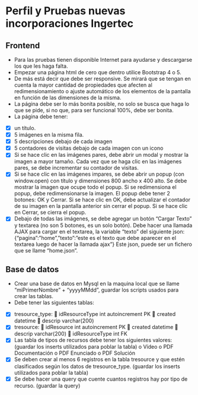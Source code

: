 # Perfil y Pruebas nuevas incorporaciones Ingertec
## Frontend
* Para las pruebas tienen disponible Internet para ayudarse y descargarse los que les haga falta.
* Empezar una página html de cero que dentro utilice Bootstrap 4 o 5.
* De más está decir que debe ser responsive. Se mirará que se tengan en cuenta la mayor cantidad de propiedades que afecten al redimensionamiento o ajuste automático de los elementos de la pantalla en función de las dimensiones de la misma.
* La página debe ser lo más bonita posible, no solo se busca que haga lo que se pide, si no que, para ser funcional 100%, debe ser bonita.
* La página debe tener:
- [x] un título.
- [x] 5 imágenes en la misma fila.
- [x] 5 descripciones debajo de cada imagen
- [x] 5 contadores de visitas debajo de cada imagen con un icono
- [x] Si se hace clic en las imágenes pares, debe abrir un modal y mostrar la imagen a mayor tamaño. Cada vez que se haga clic en las imágenes pares, se debe incrementar su contador de visitas.
- [x] Si se hace clic en las imágenes impares, se debe abrir un popup (con window.open) con título y dimensiones 800 ancho x 400 alto. Se debe mostrar la imagen que ocupe todo el popup. Si se redimensiona el popup, debe redimensionarse la imagen. El popup debe tener 2 botones: OK y Cerrar. Si se hace clic en OK, debe actualizar el contador de su imagen en la pantalla anterior sin cerrar el popup. Si se hace clic en Cerrar, se cierra el popup.
- [x] Debajo de todas las imágenes, se debe agregar un botón “Cargar Texto” y textarea (no son 5 botones, es un solo botón). Debe hacer una llamada AJAX para cargar en el textarea, la variable “texto” del siguiente json:
{“pagina”:”home”,”texto”:”este es el texto que debe aparecer en el textarea luego de hacer la llamada ajax”}
Este json, puede ser un fichero que se llame “home.json”.

## Base de datos
* Crear una base de datos en Mysql en la maquina local que se llame “miPrimerNombre” + “yyyyMMdd”, guardar los scripts usados para crear las tablas.
* Debe tener las siguientes tablas:
- [x] tresource_type:
 idResourceType int autoincrement PK
 created datetime
 descrip varchar(200)
- [x] tresource:
 idResource int autoincrement PK
 created datetime
 descrip varchar(200)
 idResourceType int FK
- [x] Las tabla de tipos de recursos debe tener los siguientes valores: (guardar los inserts utilizados para poblar la tabla)
o Vídeo
o PDF Documentación
o PDF Enunciado
o PDF Solución
- [x] Se deben crear al menos 6 registros en la tabla tresource y que estén clasificados según los datos de tresource_type. (guardar los inserts utilizados para poblar la tabla)
- [x] Se debe hacer una query que cuente cuantos registros hay por tipo de recurso. (guardar la query)
